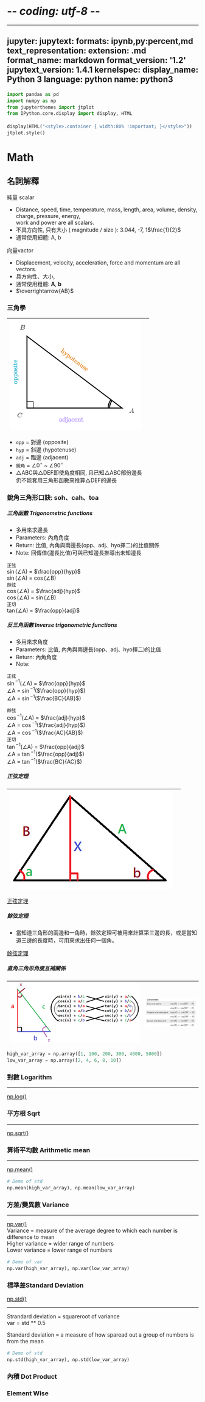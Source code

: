 # -*- coding: utf-8 -*-
---
jupyter:
  jupytext:
    formats: ipynb,py:percent,md
    text_representation:
      extension: .md
      format_name: markdown
      format_version: '1.2'
      jupytext_version: 1.4.1
  kernelspec:
    display_name: Python 3
    language: python
    name: python3
---

```python
import pandas as pd
import numpy as np
from jupyterthemes import jtplot
from IPython.core.display import display, HTML

display(HTML("<style>.container { width:80% !important; }</style>"))
jtplot.style()
```

# Math


## 名詞解釋
純量 scalar  
* Distance, speed, time, temperature, mass, length, area, volume, density, charge, pressure, energy,   
  work and power are all scalars.
* 不具方向性, 只有大小 ( magnitude / size ): 3.044, -7, 1$\frac{1}{2}$
* 通常使用細體: A, b  

向量vactor 
* Displacement, velocity, acceleration, force and momentum are all vectors.
* 具方向性、大小,
* 通常使用粗體: **A**, **b**
* $\overrightarrow{AB}$


### 三角學
![](../source/math_01_01.png)||
--- | ---
  
* `opp` = 對邊 (opposite)<br/>
* `hyp` = 斜邊 (hypotenuse)<br/>
* `adj` = 臨邊 (adjacent)<br/>
* `銳角` = $\angle$0$^\circ$ ~ $\angle$90$^\circ$<br/>   
* $\bigtriangleup$ABC與$\bigtriangleup$DEF即使角度相同, 且已知$\bigtriangleup$ABC部份邊長<br/> 
仍不能套用三角形函數來推算$\bigtriangleup$DEF的邊長

### 銳角三角形口訣: soh、cah、toa<br/> 
##### 三角函數 Trigonometric functions <br/>

* 多用來求邊長<br/>
* Parameters: 內角角度<br/>
* Return: 比值, 內角與兩邊長(opp、adj、hyo擇二)的比值關係<br/>
* Note: 回傳值(邊長比值)可與已知邊長推導出未知邊長<br/>

`正弦`<br/>
$\sin$($\angle$A) = $\frac{opp}{hyp}$<br/>
$\sin$($\angle$A) = $\cos$($\angle$B)<br/>
`餘弦`<br/>
$\cos$($\angle$A) = $\frac{adj}{hyp}$<br/>
$\cos$($\angle$A) = $\sin$($\angle$B)<br/> 
`正切`<br/> 
$\tan$($\angle$A) = $\frac{opp}{adj}$<br/>

##### 反三角函數 Inverse trigonometric functions<br/>

* 多用來求角度<br/>
* Parameters: 比值, 內角與兩邊長(opp、adj、hyo擇二)的比值<br/>
* Return: 內角角度<br/>
* Note: <br/>

`正弦` <br/> 
$\sin$$^{-1}$($\angle$A) = $\frac{opp}{hyp}$<br/> 
$\angle$A = $\sin$$^{-1}$($\frac{opp}{hyp}$)<br/>
$\angle$A = $\sin$$^{-1}$($\frac{BC}{AB}$)<br/>

`餘弦`<br/> 
$\cos$$^{-1}$($\angle$A) = $\frac{adj}{hyp}$<br/> 
$\angle$A = $\cos$$^{-1}$($\frac{adj}{hyp}$)<br/>
$\angle$A = $\cos$$^{-1}$($\frac{AC}{AB}$)<br/>
`正切`<br/> 
$\tan$$^{-1}$($\angle$A) = $\frac{opp}{adj}$<br/> 
$\angle$A = $\tan$$^{-1}$($\frac{opp}{adj}$)<br/>
$\angle$A = $\tan$$^{-1}$($\frac{BC}{AC}$)<br/>

##### 正弦定理<br/>
![](../source/math_01_04.png)||
--- | ---  
[正弦定理](https://zh.wikipedia.org/wiki/%E6%AD%A3%E5%BC%A6%E5%AE%9A%E7%90%86)  <br/>

##### 餘弦定理<br/>
* 當知道三角形的兩邊和一角時，餘弦定理可被用來計算第三邊的長，或是當知道三邊的長度時，可用來求出任何一個角。

[餘弦定理](https://zh.wikipedia.org/wiki/%E9%A4%98%E5%BC%A6%E5%AE%9A%E7%90%86)  <br/>
##### 直角三角形角度互補關係<br/>
![](../source/math_01_03.png)|![](../source/math_01_02.png)
--- | ---
  



```python
high_var_array = np.array([1, 100, 200, 300, 4000, 5000])
low_var_array = np.array([2, 4, 6, 8, 10])
```

### 對數 Logarithm
---

[np.log()](https://docs.scipy.org/doc/numpy/reference/generated/numpy.log.html)



### 平方根 Sqrt
---
[np.sqrt()](https://docs.scipy.org/doc/numpy/reference/generated/numpy.sqrt.html)


### 算術平均數 Arithmetic mean
---
[np.mean()](https://docs.scipy.org/doc/numpy/reference/generated/numpy.mean.html)

```python
# Demo of std 
np.mean(high_var_array), np.mean(low_var_array)
```

### 方差/變異數 Variance
---
[np.var()](https://docs.scipy.org/doc/numpy/reference/generated/numpy.var.html)  
Variance = measure of the average degree to which each number is difference to mean  
Higher variance = wider range of numbers  
Lower variance = lower range of numbers  

```python
# Demo of var
np.var(high_var_array), np.var(low_var_array)
```

<!-- #region -->


### 標準差Standard Deviation
[np.std()](https://docs.scipy.org/doc/numpy/reference/generated/numpy.std.html)
     
---
Strandard deviation = squareroot of variance  
var = std ** 0.5  

Standard deviation = a measure of how sparead out a group of numbers is from the mean
<!-- #endregion -->

```python
# Demo of std 
np.std(high_var_array), np.std(low_var_array)
```

### 內積 Dot Product


### Element Wise
